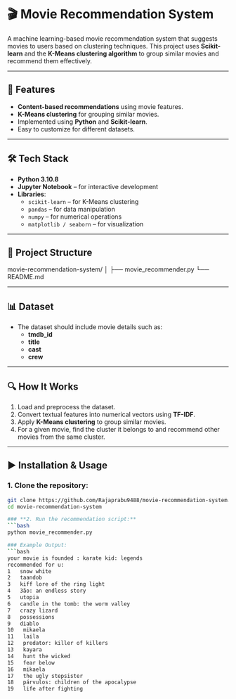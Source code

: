 # 🎬 Movie Recommendation System

A machine learning-based movie recommendation system that suggests movies to users based on clustering techniques. This project uses **Scikit-learn** and the **K-Means clustering algorithm** to group similar movies and recommend them effectively.

---

## 🚀 Features
- **Content-based recommendations** using movie features.
- **K-Means clustering** for grouping similar movies.
- Implemented using **Python** and **Scikit-learn**.
- Easy to customize for different datasets.

---

## 🛠 Tech Stack
- **Python 3.10.8**
- **Jupyter Notebook** – for interactive development
- **Libraries**:
  - `scikit-learn` – for K-Means clustering
  - `pandas` – for data manipulation
  - `numpy` – for numerical operations
  - `matplotlib / seaborn` – for visualization 

---

## 📂 Project Structure
movie-recommendation-system/
│
├── movie_recommender.py
└── README.md

---

## 📊 Dataset
- The dataset should include movie details such as:
  - **tmdb_id**
  - **title**
  - **cast**
  - **crew**

---

## 🔍 How It Works
1. Load and preprocess the dataset.
2. Convert textual features into numerical vectors using **TF-IDF**.
3. Apply **K-Means clustering** to group similar movies.
4. For a given movie, find the cluster it belongs to and recommend other movies from the same cluster.

---

## ▶️ Installation & Usage
### 1. Clone the repository:
```bash
git clone https://github.com/Rajaprabu9488/movie-recommendation-system.git
cd movie-recommendation-system

### **2. Run the recommendation script:**
```bash
python movie_recommender.py

### Example Output:
```bash
your movie is founded : karate kid: legends
recommended for u:
1   snow white
2   taandob
3   kiff lore of the ring light
4   3ão: an endless story
5   utopia
6   candle in the tomb: the worm valley
7   crazy lizard
8   possessions
9   diablo
10   mikaela
11   laila
12   predator: killer of killers
13   kayara
14   hunt the wicked
15   fear below
16   mikaela
17   the ugly stepsister
18   párvulos: children of the apocalypse
19   life after fighting


